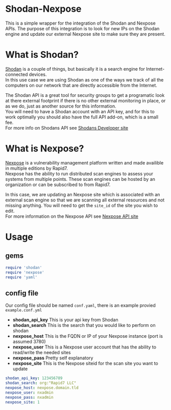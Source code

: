 # Shodan-Nexpose
This is a simple wrapper for the integration of the Shodan and Nexpose APIs.  The purpose of this integration is to look for new IPs on the Shodan engine and update our external Nexpose site to make sure they are present.

# What is Shodan?
[Shodan](http://www.shodanhq.com) is a couple of things, but basically it is a search engine for Internet-connected devices.  
In this use case we are using Shodan as one of the ways we track of all the computers on our network that are directly accessible from the Internet.

The Shodan API is a great tool for security groups to get a programatic look at there external footprint if there is no other external monitoring in place, or as we do, just as another source for this information.  
You will need to have a Shodan account with an API key, and for this to work optimally you should also have the full API add-on, which is a small fee.  
For more info on Shodans API see [Shodans Developer site](https://developer.shodan.io/)

# What is Nexpose?
[Nexpose](https://www.rapid7.com/products/nexpose/) is a vulnerability management platform written and made availible in multiple editions by Rapid7.  
Nexpose has the ability to run distributed scan engines to assess your systems from multiple points.  These scan engines can be hosted by an organization or can be subscribed to from Rapid7.

In this case, we are updating an Nexpose site which is associated with an external scan engine so that we are scanning all external resources and not missing anything.  You will need to get the `site_id` of the site you wish to edit.  
For more information on the Nexpose API see [Nexpose API site](https://community.rapid7.com/community/nexpose/nexpose-apis)

# Usage

## gems
``` ruby
require 'shodan'
require 'nexpose'
require 'yaml'
```

## config file
Our config file should be named `conf.yaml`, there is an example provied `example.conf.yml`
* **shodan_api_key** This is your api key from Shodan
* **shodan_search** This is the search that you would like to perform on shodan
* **nexpose_host** This is the FQDN or IP of your Nexpose instance (port is assumed 3780)
* **nexpose_user** This is a Nexpose user account that has the ability to read/write the needed sites
* **nexpose_pass** Pretty self explanatory
* **nexpose_site** This is the Nexpose siteid for the scan site you want to update

```yaml
shodan_api_key: 123456789
shodan_search: org:"Rapid7 LLC"
nexpose_host: nexpose.domain.tld
nexpose_user: nxadmin
nexpose_pass: nxadmin
nexpose_site: 1
```
